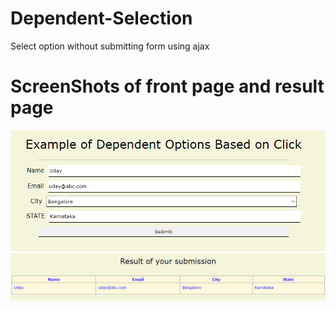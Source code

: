 # Dependent-Selection
Select option without submitting form using ajax
# ScreenShots of front page and result page
![Screenshot](/front-page.png?raw=true "Screenshot")
![Screenshot](/Result-page.png?raw=true "Screenshot")
